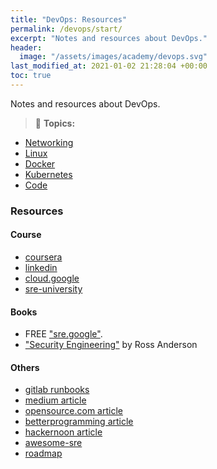 ```yaml
---
title: "DevOps: Resources"
permalink: /devops/start/
excerpt: "Notes and resources about DevOps."
header:
  image: "/assets/images/academy/devops.svg"
last_modified_at: 2021-01-02 21:28:04 +00:00
toc: true
---
```


Notes and resources about DevOps.

> :blue_book: **Topics:**
* [Networking](/network/start)
* [Linux](/linux/start)
* [Docker](/docker/start)
* [Kubernetes](/kubernetes/start)
* [Code](/code/start)

### Resources

#### Course

* [coursera](https://www.coursera.org/learn/site-reliability-engineering-slos)
* [linkedin](https://linkedin.github.io/school-of-sre/)
* [cloud.google](https://cloud.google.com/blog/products/operations/on-the-road-to-sre-with-cloud-operations-sandbox)
* [sre-university](https://github.com/andrealmar/sre-university)

#### Books
* FREE ["sre.google"](https://sre.google/books/).
* ["Security Engineering"](http://www.cl.cam.ac.uk/~rja14/book.html) by Ross Anderson

#### Others
* [gitlab runbooks](https://gitlab.com/gitlab-com/runbooks/)
* [medium article](https://medium.com/@alexbmeng/site-reliability-engineering-principals-fd52229bfcd6)
* [opensource.com article](https://opensource.com/article/18/10/sre-startup)
* [betterprogramming article](https://betterprogramming.pub/measuring-site-reliability-9745617d206c)
* [hackernoon article](https://hackernoon.com/so-you-want-to-be-an-sre-34e832357a8c)
* [awesome-sre](https://github.com/dastergon/awesome-sre)
* [roadmap](https://roadmap.sh/devops)
